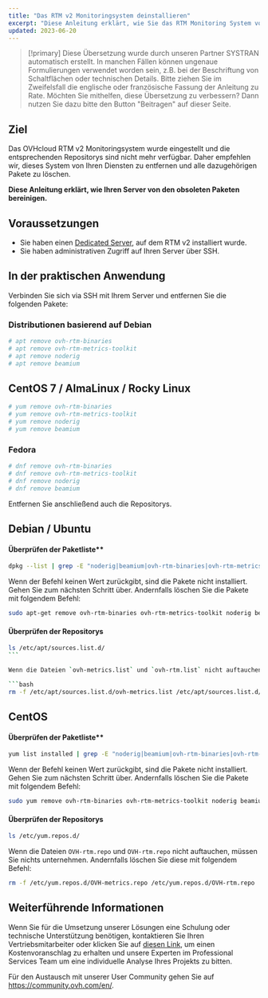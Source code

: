 ```yaml
---
title: "Das RTM v2 Monitoringsystem deinstallieren"
excerpt: "Diese Anleitung erklärt, wie Sie das RTM Monitoring System von Ihren Diensten deinstallieren"
updated: 2023-06-20
---
```


> [!primary]
> Diese Übersetzung wurde durch unseren Partner SYSTRAN automatisch erstellt. In manchen Fällen können ungenaue Formulierungen verwendet worden sein, z.B. bei der Beschriftung von Schaltflächen oder technischen Details. Bitte ziehen Sie im Zweifelsfall die englische oder französische Fassung der Anleitung zu Rate. Möchten Sie mithelfen, diese Übersetzung zu verbessern? Dann nutzen Sie dazu bitte den Button "Beitragen" auf dieser Seite.
>

## Ziel

Das OVHcloud RTM v2 Monitoringsystem wurde eingestellt und die entsprechenden Repositorys sind nicht mehr verfügbar. Daher empfehlen wir, dieses System von Ihren Diensten zu entfernen und alle dazugehörigen Pakete zu löschen.

**Diese Anleitung erklärt, wie Ihren Server von den obsoleten Paketen bereinigen.**

## Voraussetzungen

- Sie haben einen [Dedicated Server](/links/bare-metal/bare-metal), auf dem RTM v2 installiert wurde.
- Sie haben administrativen Zugriff auf Ihren Server über SSH.

## In der praktischen Anwendung

Verbinden Sie sich via SSH mit Ihrem Server und entfernen Sie die folgenden Pakete:

### Distributionen basierend auf Debian

```bash
# apt remove ovh-rtm-binaries
# apt remove ovh-rtm-metrics-toolkit
# apt remove noderig
# apt remove beamium
```

## CentOS 7 / AlmaLinux / Rocky Linux

```bash
# yum remove ovh-rtm-binaries
# yum remove ovh-rtm-metrics-toolkit
# yum remove noderig
# yum remove beamium
```

### Fedora

```bash
# dnf remove ovh-rtm-binaries
# dnf remove ovh-rtm-metrics-toolkit
# dnf remove noderig
# dnf remove beamium
```

Entfernen Sie anschließend auch die Repositorys.

## Debian / Ubuntu

#### Überprüfen der Paketliste**

```bash
dpkg --list | grep -E "noderig|beamium|ovh-rtm-binaries|ovh-rtm-metrics-toolkit"
```

Wenn der Befehl keinen Wert zurückgibt, sind die Pakete nicht installiert. Gehen Sie zum nächsten Schritt über. Andernfalls löschen Sie die Pakete mit folgendem Befehl:

```bash
sudo apt-get remove ovh-rtm-binaries ovh-rtm-metrics-toolkit noderig beamium
```

#### Überprüfen der Repositorys

```bash
ls /etc/apt/sources.list.d/
``` 

Wenn die Dateien `ovh-metrics.list` und `ovh-rtm.list` nicht auftauchen, müssen Sie nichts unternehmen. Andernfalls löschen Sie diese mit folgendem Befehl:

```bash
rm -f /etc/apt/sources.list.d/ovh-metrics.list /etc/apt/sources.list.d/ovh-rtm.list
```

## CentOS

#### Überprüfen der Paketliste**

```bash
yum list installed | grep -E "noderig|beamium|ovh-rtm-binaries|ovh-rtm-metrics-toolkit"
```

Wenn der Befehl keinen Wert zurückgibt, sind die Pakete nicht installiert. Gehen Sie zum nächsten Schritt über. Andernfalls löschen Sie die Pakete mit folgendem Befehl:

```bash
sudo yum remove ovh-rtm-binaries ovh-rtm-metrics-toolkit noderig beamium
```

#### Überprüfen der Repositorys

```bash
ls /etc/yum.repos.d/
```

Wenn die Dateien `OVH-rtm.repo` und `OVH-rtm.repo` nicht auftauchen, müssen Sie nichts unternehmen. Andernfalls löschen Sie diese mit folgendem Befehl:

```bash
rm -f /etc/yum.repos.d/OVH-metrics.repo /etc/yum.repos.d/OVH-rtm.repo
```

## Weiterführende Informationen

Wenn Sie für die Umsetzung unserer Lösungen eine Schulung oder technische Unterstützung benötigen, kontaktieren Sie Ihren Vertriebsmitarbeiter oder klicken Sie auf [diesen Link](/links/professional-services), um einen Kostenvoranschlag zu erhalten und unsere Experten im Professional Services Team um eine individuelle Analyse Ihres Projekts zu bitten.

Für den Austausch mit unserer User Community gehen Sie auf <https://community.ovh.com/en/>.
